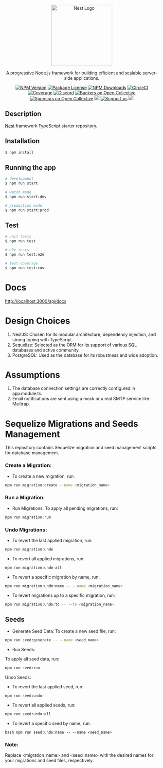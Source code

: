 <p align="center">
  <a href="http://nestjs.com/" target="blank"><img src="https://nestjs.com/img/logo-small.svg" width="200" alt="Nest Logo" /></a>
</p>

[circleci-image]: https://img.shields.io/circleci/build/github/nestjs/nest/master?token=abc123def456
[circleci-url]: https://circleci.com/gh/nestjs/nest

  <p align="center">A progressive <a href="http://nodejs.org" target="_blank">Node.js</a> framework for building efficient and scalable server-side applications.</p>
    <p align="center">
<a href="https://www.npmjs.com/~nestjscore" target="_blank"><img src="https://img.shields.io/npm/v/@nestjs/core.svg" alt="NPM Version" /></a>
<a href="https://www.npmjs.com/~nestjscore" target="_blank"><img src="https://img.shields.io/npm/l/@nestjs/core.svg" alt="Package License" /></a>
<a href="https://www.npmjs.com/~nestjscore" target="_blank"><img src="https://img.shields.io/npm/dm/@nestjs/common.svg" alt="NPM Downloads" /></a>
<a href="https://circleci.com/gh/nestjs/nest" target="_blank"><img src="https://img.shields.io/circleci/build/github/nestjs/nest/master" alt="CircleCI" /></a>
<a href="https://coveralls.io/github/nestjs/nest?branch=master" target="_blank"><img src="https://coveralls.io/repos/github/nestjs/nest/badge.svg?branch=master#9" alt="Coverage" /></a>
<a href="https://discord.gg/G7Qnnhy" target="_blank"><img src="https://img.shields.io/badge/discord-online-brightgreen.svg" alt="Discord"/></a>
<a href="https://opencollective.com/nest#backer" target="_blank"><img src="https://opencollective.com/nest/backers/badge.svg" alt="Backers on Open Collective" /></a>
<a href="https://opencollective.com/nest#sponsor" target="_blank"><img src="https://opencollective.com/nest/sponsors/badge.svg" alt="Sponsors on Open Collective" /></a>
  <a href="https://paypal.me/kamilmysliwiec" target="_blank"><img src="https://img.shields.io/badge/Donate-PayPal-ff3f59.svg"/></a>
    <a href="https://opencollective.com/nest#sponsor"  target="_blank"><img src="https://img.shields.io/badge/Support%20us-Open%20Collective-41B883.svg" alt="Support us"></a>
  <a href="https://twitter.com/nestframework" target="_blank"><img src="https://img.shields.io/twitter/follow/nestframework.svg?style=social&label=Follow"></a>
</p>
  <!--[![Backers on Open Collective](https://opencollective.com/nest/backers/badge.svg)](https://opencollective.com/nest#backer)
  [![Sponsors on Open Collective](https://opencollective.com/nest/sponsors/badge.svg)](https://opencollective.com/nest#sponsor)-->

## Description

[Nest](https://github.com/nestjs/nest) framework TypeScript starter repository.

## Installation

```bash
$ npm install
```

## Running the app

```bash
# development
$ npm run start

# watch mode
$ npm run start:dev

# production mode
$ npm run start:prod
```

## Test

```bash
# unit tests
$ npm run test

# e2e tests
$ npm run test:e2e

# test coverage
$ npm run test:cov
```
# Docs
[http://localhost:3000/api/docs](http://localhost:3000/api/docs)


# Design Choices

1. NestJS: Chosen for its modular architecture, dependency injection, and strong typing with TypeScript.
2. Sequelize: Selected as the ORM for its support of various SQL databases and active community.
3. PostgreSQL: Used as the database for its robustness and wide adoption.

# Assumptions

1. The database connection settings are correctly configured in app.module.ts.
2. Email notifications are sent using a mock or a real SMTP service like Mailtrap.
# Sequelize Migrations and Seeds Management

This repository contains Sequelize migration and seed management scripts for database management.

### Create a Migration:
- To create a new migration, run:

```bash
npm run migration:create --name <migration_name>
```

### Run a Migration:

- Run Migrations:
  To apply all pending migrations, run:
```bash
npm run migration:run
```

### Undo Migrations:
- To revert the last applied migration, run:
```bash
npm run migration:undo
```

- To revert all applied migrations, run:
```bash
npm run migration:undo-all
```

- To revert a specific migration by name, run:

```bash
npm run migration:undo:name -- --name <migration_name>
```

- To revert migrations up to a specific migration, run:
```bash
npm run migration:undo:to -- --to <migration_name>
```

## Seeds
- Generate Seed Data:
  To create a new seed file, run:
```bash
npm run seed:generate -- --name <seed_name>
```

- Run Seeds:

To apply all seed data, run:
```bash
npm run seed:run
```


Undo Seeds:
- To revert the last applied seed, run:

```bash
npm run seed:undo
```

- To revert all applied seeds, run:

```bash
npm run seed:undo:all
```

- To revert a specific seed by name, run:

```
bash npm run seed:undo:name -- --name <seed_name>
```

### Note:
Replace <migration_name> and <seed_name> with the desired names for your migrations and seed files, respectively.